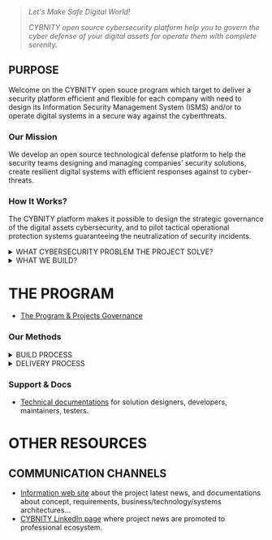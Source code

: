 > _Let's Make Safe Digital World!_
> 
> _CYBNITY open source cybersecurity platform help you to govern the cyber defense of your digital assets for operate them with complete serenity._

## PURPOSE
Welcome on the CYBNITY open souce program which target to deliver a security platform efficient and flexible for each company with need to design its Information Security Management System (ISMS) and/or to operate digital systems in a secure way against the cyberthreats.
### Our Mission
We develop an open source technological defense platform to help the security teams designing and managing companies’ security solutions, create resilient digital systems with efficient responses against to cyber-threats.
### How It Works?
The CYBNITY platform makes it possible to design the strategic governance of the digital assets cybersecurity, and to pilot tactical operational protection systems guaranteeing the neutralization of security incidents.
<details><summary>WHAT CYBERSECURITY PROBLEM THE PROJECT SOLVE?</summary>
<p>
  
#### For any organization with complex areas to defend:
![image](https://user-images.githubusercontent.com/16148082/161939922-237cf488-e99b-4d0f-b33a-f89ebed459aa.png)
  
#### Who want to design, implement, manage and keep control of any custom Information Security Management System (ISMS):
![companies-design-isms-with-CYBNITY](https://user-images.githubusercontent.com/16148082/161939018-f2a3e3aa-7554-4176-9b21-388b085607b0.png)
  
</p>
</details>

<details><summary>WHAT WE BUILD?</summary>
<p>
  
We develop a technology, deployable as a platform (in-house, on-cloud, in hybrid environment) based on a modular architecture, that support security activities performed by security teams (e.g CISO, ISSO, Risk Executive, RSSI...) with easy implementation of standard (e.g NIST, ISO/IEC 27001, IEC 62443...).
#### Modular architecture
![image](https://user-images.githubusercontent.com/16148082/161945892-1b72d3b7-a54a-4364-a005-7931b65a6938.png)

#### Security activities supported
![image](https://user-images.githubusercontent.com/16148082/161945718-165c5838-e1ca-43df-b70a-f3448ee910e7.png)

### Our Design Approach
Several security domains are covered by our targeted architecture model, implementing a Domain-Driven-Development approach.

#### Operational Cockpits (User Interfaces)
We capitalize experiences and best defense practices (e.g military or police systems/methods) to build tactical tools integared suite allowing dynamic build according to the deployment context of companies and/or to a risk situation in progress.

![image](https://user-images.githubusercontent.com/16148082/161947956-6d6cffb6-11f6-4ecd-a669-7faa89ef2f64.png)

#### Applications (domain contexts)
![image](https://user-images.githubusercontent.com/16148082/161947182-720d987a-e1d0-4a5f-a043-571fa03f0270.png)

</p>
</details>

# THE PROGRAM

- [The Program & Projects Governance](docs/governance/managed-programs/README.md)

### Our Methods
<details><summary>BUILD PROCESS</summary>
<p>

The idea creation process implemented by the project (for definition of more relevant features to develop for enhance the solution), is based on a mix of inspirations coming from proprietary solutions available on the market (maturity level to have), standards and frameworks relevant for the companies (e.g regulation to support), problems and need meet by customers (e.g companies with digital assets, electronic solutions manufacturers) and contextual drivers (e.g countries conflicts increasing cyber-attacks).

![image](https://user-images.githubusercontent.com/16148082/161950290-d910d90b-d97f-40a0-b827-62ef23201c3c.png)
  
</p>
</details>
<details><summary>DELIVERY PROCESS</summary>
<p>
  
![image](https://user-images.githubusercontent.com/16148082/161949445-0c2ab441-745e-44d4-972b-f24cb7680fbd.png)
 
</p>
</details>

### Support & Docs
- [Technical documentations](docs/README.md) for solution designers, developers, maintainers, testers.

# OTHER RESOURCES
## COMMUNICATION CHANNELS
- [Information web site](https://cybnity.notion.site/CYBNITY-Universe-c707ba2ebc3047c6ad533f18b2e0f9db) about the project latest news, and documentations about concept, requirements, business/technology/systems architectures...
- [CYBNITY LinkedIn page](https://www.linkedin.com/company/cybnity) where project news are promoted to professional ecosystem.
